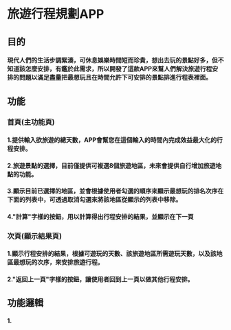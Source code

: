 # 旅遊行程規劃APP
## 目的
#### 現代人們的生活步調緊湊，可休息娛樂時間短而珍貴，想出去玩的景點好多，但不知道該怎麼安排，有鑑於此需求，所以開發了這款APP來幫人們解決旅遊行程安排的問題以滿足盡量把最想玩且在時間允許下可安排的景點排進行程表裡面。
## 功能
### 首頁(主功能頁)
#### 1.提供輸入欲旅遊的總天數，APP會幫您在這個輸入的時間內完成效益最大化的行程安排。
#### 2.旅遊景點的選擇，目前僅提供可複選8個旅遊地區，未來會提供自行增加旅遊地點的功能。
#### 3.顯示目前已選擇的地區，並會根據使用者勾選的順序來顯示最想玩的排名次序在下面的列表中，可透過取消勾選來將該地區從顯示的列表中移除。
#### 4."計算"字樣的按鈕，用以計算得出行程安排的結果，並顯示在下一頁
### 次頁(顯示結果頁)
#### 1.顯示行程安排的結果，根據可遊玩的天數、該旅遊地區所需遊玩天數，以及該地區最想玩的次序，來安排旅遊行程。
#### 2."返回上一頁"字樣的按鈕，讓使用者回到上一頁以做其他行程安排。
## 功能邏輯
#### 1.
